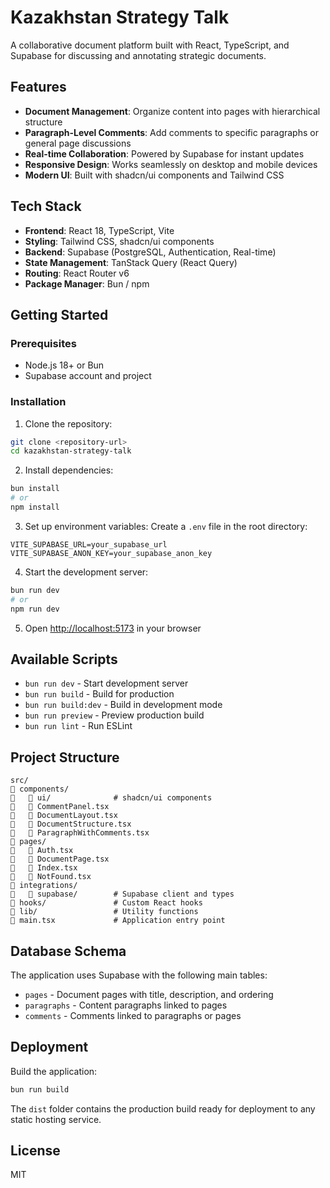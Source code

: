 # Kazakhstan Strategy Talk

A collaborative document platform built with React, TypeScript, and Supabase for discussing and annotating strategic documents.

## Features

- **Document Management**: Organize content into pages with hierarchical structure
- **Paragraph-Level Comments**: Add comments to specific paragraphs or general page discussions
- **Real-time Collaboration**: Powered by Supabase for instant updates
- **Responsive Design**: Works seamlessly on desktop and mobile devices
- **Modern UI**: Built with shadcn/ui components and Tailwind CSS

## Tech Stack

- **Frontend**: React 18, TypeScript, Vite
- **Styling**: Tailwind CSS, shadcn/ui components
- **Backend**: Supabase (PostgreSQL, Authentication, Real-time)
- **State Management**: TanStack Query (React Query)
- **Routing**: React Router v6
- **Package Manager**: Bun / npm

## Getting Started

### Prerequisites

- Node.js 18+ or Bun
- Supabase account and project

### Installation

1. Clone the repository:
```bash
git clone <repository-url>
cd kazakhstan-strategy-talk
```

2. Install dependencies:
```bash
bun install
# or
npm install
```

3. Set up environment variables:
Create a `.env` file in the root directory:
```env
VITE_SUPABASE_URL=your_supabase_url
VITE_SUPABASE_ANON_KEY=your_supabase_anon_key
```

4. Start the development server:
```bash
bun run dev
# or
npm run dev
```

5. Open [http://localhost:5173](http://localhost:5173) in your browser

## Available Scripts

- `bun run dev` - Start development server
- `bun run build` - Build for production
- `bun run build:dev` - Build in development mode
- `bun run preview` - Preview production build
- `bun run lint` - Run ESLint

## Project Structure

```
src/
   components/
      ui/              # shadcn/ui components
      CommentPanel.tsx
      DocumentLayout.tsx
      DocumentStructure.tsx
      ParagraphWithComments.tsx
   pages/
      Auth.tsx
      DocumentPage.tsx
      Index.tsx
      NotFound.tsx
   integrations/
      supabase/        # Supabase client and types
   hooks/               # Custom React hooks
   lib/                 # Utility functions
   main.tsx             # Application entry point
```

## Database Schema

The application uses Supabase with the following main tables:
- `pages` - Document pages with title, description, and ordering
- `paragraphs` - Content paragraphs linked to pages
- `comments` - Comments linked to paragraphs or pages

## Deployment

Build the application:
```bash
bun run build
```

The `dist` folder contains the production build ready for deployment to any static hosting service.

## License

MIT
